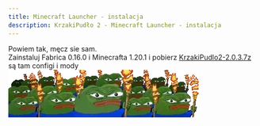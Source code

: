 ```yaml
---
title: Minecraft Launcher - instalacja
description: KrzakiPudło 2 - Minecraft Launcher - instalacja
---
```


Powiem tak, męcz sie sam. <br>
Zainstaluj Fabrica 0.16.0 i Minecrafta 1.20.1 i pobierz [KrzakiPudlo2-2.0.3.7z](https://frog02-20559.wykr.es/KrzakiPudlo2-2.0.3.7z) są tam configi i mody
![peeporiot](../../../assets/4x.webp)